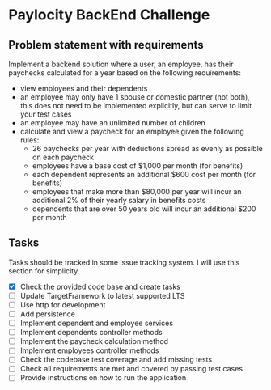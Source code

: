 # Paylocity BackEnd Challenge

## Problem statement with requirements
Implement a backend solution where a user, an employee, has their paychecks calculated for a year
based on the following requirements:
- view employees and their dependents
- an employee may only have 1 spouse or domestic partner (not both), this does not need to be implemented explicitly,
  but can serve to limit your test cases
- an employee may have an unlimited number of children
- calculate and view a paycheck for an employee given the following rules:
  - 26 paychecks per year with deductions spread as evenly as possible on each paycheck
  - employees have a base cost of $1,000 per month (for benefits)
  - each dependent represents an additional $600 cost per month (for benefits)
  - employees that make more than $80,000 per year will incur an additional 2% of their yearly salary in benefits costs
  - dependents that are over 50 years old will incur an additional $200 per month

## Tasks
Tasks should be tracked in some issue tracking system. I will use this section for simplicity.
- [X] Check the provided code base and create tasks
- [ ] Update TargetFramework to latest supported LTS
- [ ] Use http for development
- [ ] Add persistence
- [ ] Implement dependent and employee services
- [ ] Implement dependents controller methods
- [ ] Implement the paycheck calculation method
- [ ] Implement employees controller methods
- [ ] Check the codebase test coverage and add missing tests
- [ ] Check all requirements are met and covered by passing test cases
- [ ] Provide instructions on how to run the application